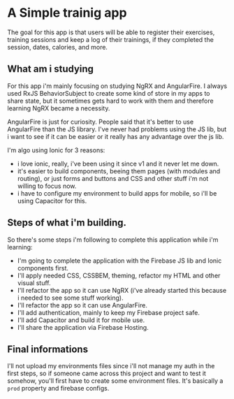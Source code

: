 # A Simple trainig app

The goal for this app is that users will be able to register their exercises, training sessions and keep
a log of their trainings, if they completed the session, dates, calories, and more.

## What am i studying

For this app i'm mainly focusing on studying NgRX and AngularFire. I always used RxJS BehaviorSubject to
create some kind of store in my apps to share state, but it sometimes gets hard to work with them and
therefore learning NgRX became a necessity.

AngularFire is just for curiosity. People said that it's better to use AngularFire than the JS library.
I've never had problems using the JS lib, but i want to see if it can be easier or it really has any
advantage over the js lib.

I'm algo using Ionic for 3 reasons:

- i love ionic, really, i've been using it since v1 and it never let me down.
- it's easier to build components, beeing them pages (with modules and routing), or just forms and buttons
  and CSS and other stuff i'm not willing to focus now.
- i have to configure my environment to build apps for mobile, so i'll be using Capacitor for this.

## Steps of what i'm building.

So there's some steps i'm following to complete this application while i'm learning:

- I'm going to complete the application with the Firebase JS lib and Ionic components first.
- I'll apply needed CSS, CSSBEM, theming, refactor my HTML and other visual stuff.
- I'll refactor the app so it can use NgRX (i've already started this because i needed to see some stuff
  working).
- I'll refactor the app so it can use AngularFire.
- I'll add authentication, mainly to keep my Firebase project safe.
- I'll add Capacitor and build it for mobile use.
- I'll share the application via Firebase Hosting.

## Final informations

I'll not upload my environments files since i'll not manage my auth in the first steps, so if someone came
across this project and want to test it somehow, you'll first have to create some environment files.
It's basically a `prod` property and firebase configs.
